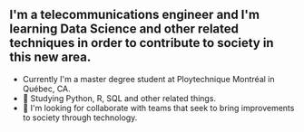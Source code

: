 ## I'm a telecommunications engineer and I'm learning Data Science and other related techniques in order to contribute to society in this new area.


-  Currently I'm a master degree student at Ploytechnique Montréal in Québec, CA. 
- 🌱 Studying Python, R, SQL and other related things.
- 👯 I'm looking for collaborate with teams that seek to bring improvements to society through technology.


<!--
**Daniel-ASG/Daniel-ASG** is a ✨ _special_ ✨ repository because its `README.md` (this file) appears on your GitHub profile.
- 🤔 I’m looking for help with ...
- 💬 Ask me about ...
- 📫 How to reach me: ...
- 😄 Pronouns: ...
- ⚡ Fun fact: ...

https://www.webfx.com/tools/emoji-cheat-sheet/
-->
